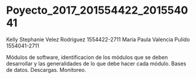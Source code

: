 # Poyecto_2017_201554422_201554041
Kelly Stephanie Velez Rodriguez 1554422-2711
Maria Paula Valencia Pulido 1554041-2711

Módulos de software, identificacion de los módulos que se deben desarrollar y las generalidades
de lo que debe hacer cada módulo.
Bases de datos.
Descargas.
Monitoreo.

